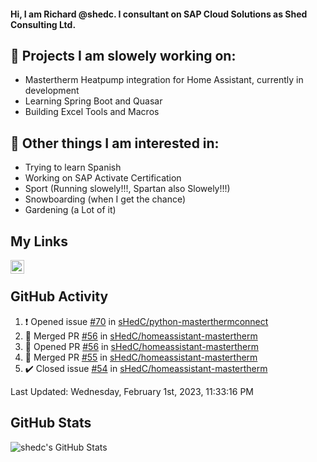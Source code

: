 #### Hi, I am Richard @shedc. I consultant on SAP Cloud Solutions as Shed Consulting Ltd.

## 👋 Projects I am slowely working on:
- Mastertherm Heatpump integration for Home Assistant, currently in development
- Learning Spring Boot and Quasar
- Building Excel Tools and Macros

## 👀 Other things I am interested in:
- Trying to learn Spanish
- Working on SAP Activate Certification
- Sport (Running slowely!!!, Spartan also Slowely!!!)
- Snowboarding (when I get the chance)
- Gardening (a Lot of it)

## My Links
[<img align="left" alt="shedc | LinkedIn" width="22px" src="https://cdn.jsdelivr.net/npm/simple-icons@v3/icons/linkedin.svg" />][linkedin]

<br/>

## GitHub Activity
<!--RECENT_ACTIVITY:start-->
1. ❗️ Opened issue [#70](https://github.com/sHedC/python-masterthermconnect/issues/70) in [sHedC/python-masterthermconnect](https://github.com/sHedC/python-masterthermconnect)
2. 🎉 Merged PR [#56](https://github.com/sHedC/homeassistant-mastertherm/pull/56) in [sHedC/homeassistant-mastertherm](https://github.com/sHedC/homeassistant-mastertherm)
3. 💪 Opened PR [#56](https://github.com/sHedC/homeassistant-mastertherm/pull/56) in [sHedC/homeassistant-mastertherm](https://github.com/sHedC/homeassistant-mastertherm)
4. 🎉 Merged PR [#55](https://github.com/sHedC/homeassistant-mastertherm/pull/55) in [sHedC/homeassistant-mastertherm](https://github.com/sHedC/homeassistant-mastertherm)
5. ✔️ Closed issue [#54](https://github.com/sHedC/homeassistant-mastertherm/issues/54) in [sHedC/homeassistant-mastertherm](https://github.com/sHedC/homeassistant-mastertherm)
<!--RECENT_ACTIVITY:end-->
<!--RECENT_ACTIVITY:last_update-->
Last Updated: Wednesday, February 1st, 2023, 11:33:16 PM
<!--RECENT_ACTIVITY:last_update_end-->

## GitHub Stats
<img align="left" alt="shedc's GitHub Stats" src="https://github-readme-stats.vercel.app/api?username=shedc&show_icons=true&hide_title=true" />

[linkedin]: https://www.linkedin.com/in/richard-holmes-3314251/
